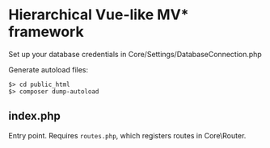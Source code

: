 # Hierarchical Vue-like MV\* framework

Set up your database credentials in Core/Settings/DatabaseConnection.php

Generate autoload files:
```
$> cd public_html 
$> composer dump-autoload
```

## index.php

Entry point. Requires `routes.php`, which registers routes in Core\Router.
